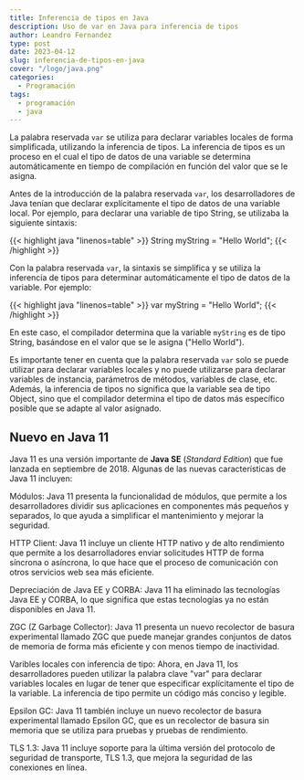 ```yaml
---
title: Inferencia de tipos en Java
description: Uso de var en Java para inferencia de tipos
author: Leandro Fernandez
type: post
date: 2023-04-12
slug: inferencia-de-tipos-en-java
cover: "/logo/java.png"
categories:
  - Programación
tags:
  - programación
  - java
---
```


La palabra reservada `var` se utiliza para declarar variables locales de forma simplificada, utilizando la inferencia de tipos. La inferencia de tipos es un proceso en el cual el tipo de datos de una variable se determina automáticamente en tiempo de compilación en función del valor que se le asigna.

Antes de la introducción de la palabra reservada `var`, los desarrolladores de Java tenían que declarar explícitamente el tipo de datos de una variable local. Por ejemplo, para declarar una variable de tipo String, se utilizaba la siguiente sintaxis:

{{< highlight java "linenos=table" >}}
String myString = "Hello World";
{{< /highlight >}}

Con la palabra reservada `var`, la sintaxis se simplifica y se utiliza la inferencia de tipos para determinar automáticamente el tipo de datos de la variable. Por ejemplo:

{{< highlight java "linenos=table" >}}
var myString = "Hello World";
{{< /highlight >}}

En este caso, el compilador determina que la variable `myString` es de tipo String, basándose en el valor que se le asigna ("Hello World").

Es importante tener en cuenta que la palabra reservada `var` solo se puede utilizar para declarar variables locales y no puede utilizarse para declarar variables de instancia, parámetros de métodos, variables de clase, etc. Además, la inferencia de tipos no significa que la variable sea de tipo Object, sino que el compilador determina el tipo de datos más específico posible que se adapte al valor asignado.

## Nuevo en Java 11

Java 11 es una versión importante de **Java SE** (_Standard Edition_) que fue lanzada en septiembre de 2018. Algunas de las nuevas características de Java 11 incluyen:

Módulos: Java 11 presenta la funcionalidad de módulos, que permite a los desarrolladores dividir sus aplicaciones en componentes más pequeños y separados, lo que ayuda a simplificar el mantenimiento y mejorar la seguridad.

HTTP Client: Java 11 incluye un cliente HTTP nativo y de alto rendimiento que permite a los desarrolladores enviar solicitudes HTTP de forma síncrona o asíncrona, lo que hace que el proceso de comunicación con otros servicios web sea más eficiente.

Depreciación de Java EE y CORBA: Java 11 ha eliminado las tecnologías Java EE y CORBA, lo que significa que estas tecnologías ya no están disponibles en Java 11.

ZGC (Z Garbage Collector): Java 11 presenta un nuevo recolector de basura experimental llamado ZGC que puede manejar grandes conjuntos de datos de memoria de forma más eficiente y con menos tiempo de inactividad.

Varibles locales con inferencia de tipo: Ahora, en Java 11, los desarrolladores pueden utilizar la palabra clave "var" para declarar variables locales en lugar de tener que especificar explícitamente el tipo de la variable. La inferencia de tipo permite un código más conciso y legible.

Epsilon GC: Java 11 también incluye un nuevo recolector de basura experimental llamado Epsilon GC, que es un recolector de basura sin memoria que se utiliza para pruebas y pruebas de rendimiento.

TLS 1.3: Java 11 incluye soporte para la última versión del protocolo de seguridad de transporte, TLS 1.3, que mejora la seguridad de las conexiones en línea.